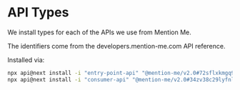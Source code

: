 # API Types

We install types for each of the APIs we use from Mention Me.

The identifiers come from the developers.mention-me.com API reference.

Installed via:

```bash
npx api@next install -i "entry-point-api" "@mention-me/v2.0#72sflxkmgq91"
npx api@next install -i "consumer-api" "@mention-me/v2.0#34zv38c29lyfnluiu"
```
